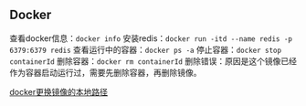 ## Docker
查看docker信息：`docker info`
安装redis：`docker run -itd --name redis -p 6379:6379 redis`
查看运行中的容器：`docker ps -a`
停止容器：`docker stop containerId`
删除容器：`docker rm containerId`
删除错误：原因是这个镜像已经作为容器启动运行过，需要先删除容器，再删除镜像。

[docker更换镜像的本地路径](https://zhuanlan.zhihu.com/p/343278599)